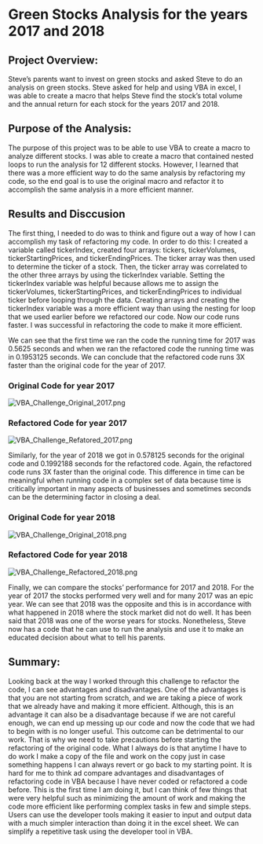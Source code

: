 # Green Stocks Analysis for the years 2017 and 2018
## Project Overview:
  Steve’s parents want to invest on green stocks and asked Steve to do an analysis on green stocks. Steve asked for help and using VBA in excel, I was able to create a macro that helps Steve find the stock’s total volume and the annual return for each stock for the years 2017 and 2018.

## Purpose of the Analysis:
  The purpose of this project was to be able to use VBA to create a macro to analyze different stocks. I was able to create a macro that contained nested loops to run the analysis for 12 different stocks. However, I learned that there was a more efficient way to do the same analysis by refactoring my code, so the end goal is to use the original macro and refactor it to accomplish the same analysis in a more efficient manner.

## Results and Disccusion
  The first thing, I needed to do was to think and figure out a way of how I can accomplish my task of refactoring my code. In order to do this: I created a variable called tickerIndex, created four arrays: tickers, tickerVolumes, tickerStartingPrices, and tickerEndingPrices. The ticker array was then used to determine the ticker of a stock. Then, the ticker array was correlated to the other three arrays by using the tickerIndex variable. Setting the tickerIndex variable was helpful because allows me to assign the tickerVolumes, tickerStartingPrices, and tickerEndingPrices to individual ticker before looping through the data. Creating arrays and creating the tickerIndex variable was a more efficient way than using the nesting for loop that we used earlier before we refactored our code. Now our code runs faster. I was successful in refactoring the code to make it more efficient.

  We can see that the first time we ran the code the running time for 2017 was 0.5625 seconds and when we ran the refactored code the running time was in 0.1953125 seconds. We can conclude that the refactored code runs 3X faster than the original code for the year of 2017.

### Original Code for year 2017
![VBA_Challenge_Original_2017.png](https://github.com/LucyPill/Stock-Analysis-/blob/main/VBA_Chellenge_Original_2017.png)

### Refactored Code for year 2017
![VBA_Challenge_Refatored_2017.png](https://github.com/LucyPill/Stock-Analysis-/blob/main/VBA_Challenge_Refactored_2017.png)


  Similarly, for the year of 2018 we got in 0.578125 seconds for the original code and 0.1992188 seconds for the refactored code. Again, the refactored code runs 3X faster than the original code. This difference in time can be meaningful when running code in a complex set of data because time is critically important in many aspects of businesses and sometimes seconds can be the determining factor in closing a deal.

### Original Code for year 2018 
![VBA_Challenge_Original_2018.png](https://github.com/LucyPill/Stock-Analysis-/blob/main/VBA_Challenge_Original_2018.png)

### Refactored Code for year 2018
![VBA_Challenge_Refactored_2018.png](https://github.com/LucyPill/Stock-Analysis-/blob/main/VBA_Challenge_Refactored_2018.png)

  Finally, we can compare the stocks’ performance for 2017 and 2018. For the year of 2017 the stocks performed very well and for many 2017 was an epic year. We can see that 2018 was the opposite and this is in accordance with what happened in 2018 where the stock market did not do well. It has been said that 2018 was one of the worse years for stocks. Nonetheless, Steve now has a code that he can use to run the analysis and use it to make an educated decision about what to tell his parents.

## Summary:
  Looking back at the way I worked through this challenge to refactor the code, I can see advantages and disadvantages. One of the advantages is that you are not starting from scratch, and we are taking a piece of work that we already have and making it more efficient. Although, this is an advantage it can also be a disadvantage because if we are not careful enough, we can end up messing up our code and now the code that we had to begin with is no longer useful. This outcome can be detrimental to our work. That is why we need to take precautions before starting the refactoring of the original code. What I always do is that anytime I have to do work I make a copy of the file and work on the copy just in case something happens I can always revert or go back to my starting point.
  It is hard for me to think ad compare advantages and disadvantages of refactoring code in VBA because I have never coded or refactored a code before. This is the first time I am doing it, but I can think of few things that were very helpful such as minimizing the amount of work and making the code more efficient like performing complex tasks in few and simple steps. Users can use the developer tools making it easier to input and output data with a much simpler interaction than doing it in the excel sheet. We can simplify a repetitive task using the developer tool in VBA.

